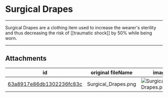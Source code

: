 # Surgical Drapes

 

---

Surgical Drapes are a clothing item used to increase the wearer's sterility and thus decreasing the risk of [[traumatic shock]] by 50% while being worn.

---

## Attachments

id | original fileName | image
---|---|---
[63a8917e86db1302236fc83c](63a8917e86db1302236fc83c.png) | Surgical_Drapes.png | ![Surgical Drapes.png\|200](63a8917e86db1302236fc83c.png)
